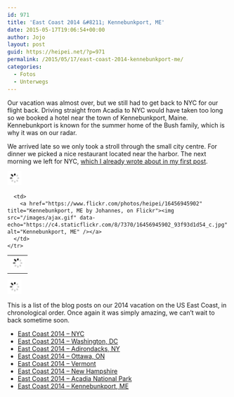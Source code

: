```yaml
---
id: 971
title: 'East Coast 2014 &#8211; Kennebunkport, ME'
date: 2015-05-17T19:06:54+00:00
author: Jojo
layout: post
guid: https://heipei.net/?p=971
permalink: /2015/05/17/east-coast-2014-kennebunkport-me/
categories:
  - Fotos
  - Unterwegs
---
```

Our vacation was almost over, but we still had to get back to NYC for our flight back. Driving straight from Acadia to NYC would have taken too long so we booked a hotel near the town of Kennebunkport, Maine. Kennebunkport is known for the summer home of the Bush family, which is why it was on our radar.

We arrived late so we only took a stroll through the small city centre. For dinner we picked a nice restaurant located near the harbor. The next morning we left for NYC, [which I already wrote about in my first post](https://heipei.net/2015/03/21/east-coast-2014-nyc/).

<div class="img aligncenter">
  <div>
    <a href="https://www.flickr.com/photos/heipei/16270460580" title="Kennebunkport, ME by Johannes, on Flickr"><img src="/images/ajax.gif" data-echo="https://c4.staticflickr.com/8/7293/16270460580_9ce36b5007_b.jpg" alt="Kennebunkport, ME" /></a>
  </div>
  
  <table>
    <tr>
      <td>
        <a href="https://www.flickr.com/photos/heipei/16456147261" title="Kennebunkport, ME by Johannes, on Flickr"><img src="/images/ajax.gif" data-echo="https://c4.staticflickr.com/8/7356/16456147261_0a3153332e_c.jpg" alt="Kennebunkport, ME" /></a>
      </td>
      
      <td>
        <a href="https://www.flickr.com/photos/heipei/16456945902" title="Kennebunkport, ME by Johannes, on Flickr"><img src="/images/ajax.gif" data-echo="https://c4.staticflickr.com/8/7370/16456945902_93f93d1d54_c.jpg" alt="Kennebunkport, ME" /></a>
      </td>
    </tr>
  </table>
  
  <div>
    <a href="https://www.flickr.com/photos/heipei/16270460200" title="Kennebunkport, ME by Johannes, on Flickr"><img src="/images/ajax.gif" data-echo="https://c4.staticflickr.com/8/7374/16270460200_c801cfdafa_b.jpg" alt="Kennebunkport, ME" /></a>
  </div>
</div>

This is a list of the blog posts on our 2014 vacation on the US East Coast, in chronological order. Once again it was simply amazing, we can&#8217;t wait to back sometime soon.

  * [East Coast 2014 – NYC](https://heipei.net/2015/03/21/east-coast-2014-nyc/)
  * [East Coast 2014 – Washington, DC](https://heipei.net/2015/03/21/east-coast-2014-washington-dc/)
  * [East Coast 2014 – Adirondacks, NY](https://heipei.net/2015/03/22/east-coast-2014-adirondacks-ny/)
  * [East Coast 2014 – Ottawa, ON](https://heipei.net/2015/03/27/east-coast-2014-ottawa-on/)
  * [East Coast 2014 – Vermont](https://heipei.net/2015/04/05/east-coast-2014-vermont/)
  * [East Coast 2014 – New Hampshire](https://heipei.net/2015/04/11/east-coast-2014-new-hampshire/)
  * [East Coast 2014 – Acadia National Park](https://heipei.net/2015/05/14/east-coast-2014-acadia-national-park/)
  * [East Coast 2014 &#8211; Kennebunkport, ME](http://heipei.net/2015/05/16/east-coast-2014-kennebunkport-me)
